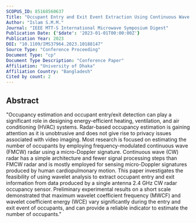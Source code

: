```yaml
---
SCOPUS_ID: 85168560637
Title: "Occupant Entry and Exit Event Extraction Using Continuous Wave (CW) Doppler Radar and Wavelet Analysis"
Author: "Islam S.M.M."
Journal: "IEEE MTT-S International Microwave Symposium Digest"
Publication Date: {'$date': '2023-01-01T00:00:00Z'}
Publication Year: 2023
DOI: "10.1109/IMS37964.2023.10188147"
Source Type: "Conference Proceeding"
Document Type: "cp"
Document Type Description: "Conference Paper"
Affiliation: "University of Dhaka"
Affiliation Country: "Bangladesh"
Cited by count: 2
---
```


## Abstract
"Occupancy estimation and occupant entry/exit detection can play a significant role in designing energy-efficient heating, ventilation, and air conditioning (HVAC) systems. Radar-based occupancy estimation is gaining attention as it is unobtrusive and does not give rise to privacy issues associated with video imaging. Most research is focused on estimating the number of occupants by employing frequency-modulated continuous wave (FMCW) radar using a micro-Doppler signature. Continuous wave (CW) radar has a simple architecture and fewer signal processing steps than FMCW radar and is mostly employed for sensing micro-Doppler signatures produced by human cardiopulmonary motion. This paper investigates the feasibility of using wavelet analysis to extract occupant entry and exit information from data produced by a single antenna 2.4 GHz CW radar occupancy sensor. Preliminary experimental results on a short scale demonstrated that maximum wavelet coefficient frequency (MWCF) and wavelet coefficient energy (WCE) vary significantly during the entry and exit event of occupants, and can provide a reliable indicator to estimate the number of occupants."
